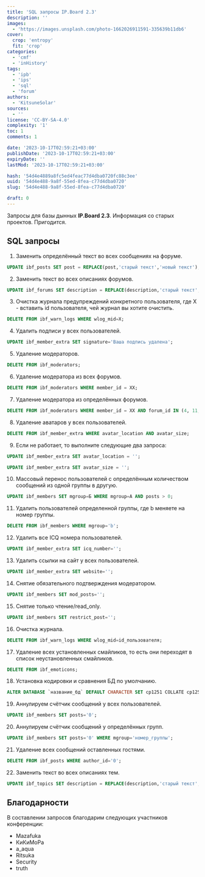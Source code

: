 ```yaml
---
title: 'SQL запросы IP.Board 2.3'
description: ''
images:
  - 'https://images.unsplash.com/photo-1662026911591-335639b11db6'
cover:
  crop: 'entropy'
  fit: 'crop'
categories:
  - 'cmf'
  - 'inHistory'
tags:
  - 'ipb'
  - 'ips'
  - 'sql'
  - 'forum'
authors:
  - 'KitsuneSolar'
sources:
  - ''
license: 'CC-BY-SA-4.0'
complexity: '1'
toc: 1
comments: 1

date: '2023-10-17T02:59:21+03:00'
publishDate: '2023-10-17T02:59:21+03:00'
expiryDate: ''
lastMod: '2023-10-17T02:59:21+03:00'

hash: '54d4e4889a8fc5ed4feac77d4dba0720fc88c3ee'
uuid: '54d4e488-9a8f-55ed-8fea-c77d4dba0720'
slug: '54d4e488-9a8f-55ed-8fea-c77d4dba0720'

draft: 0
---
```


Запросы для базы дынных **IP.Board 2.3**. Информация со старых проектов. Пригодится.

<!--more-->

## SQL запросы

1. Заменить определённый текст во всех сообщениях на форуме.

```sql
UPDATE ibf_posts SET post = REPLACE(post,'старый текст','новый текст');
```

2. Заменить текст во всех описаниях форумов.

```sql
UPDATE ibf_forums SET description = REPLACE(description,'старый текст','новый текст');
```

3. Очистка журнала предупреждений конкретного пользователя, где X - вставить id пользователя, чей журнал вы хотите очистить.

```sql
DELETE FROM ibf_warn_logs WHERE wlog_mid=X;
```

4. Удалить подписи у всех пользователей.

```sql
UPDATE ibf_member_extra SET signature='Ваша подпись удалена';
```

5. Удаление модераторов.

```sql
DELETE FROM ibf_moderators;
```

6. Удаление модератора из всех форумов.

```sql
DELETE FROM ibf_moderators WHERE member_id = XX;
```

7. Удаление модератора из определённых форумов.

```sql
DELETE FROM ibf_moderators WHERE member_id = XX AND forum_id IN (4, 11, 22, 25);
```

8. Удаление аватаров у всех пользователей.

```sql
DELETE FROM ibf_member_extra WHERE avatar_location AND avatar_size;
```

9. Если не работает, то выполните следующие два запроса:

```sql
UPDATE ibf_member_extra SET avatar_location = '';
```

```sql
UPDATE ibf_member_extra SET avatar_size = '';
```

10. Массовый перенос пользователей c определённым количеством сообщений из одной группы в другую.

```sql
UPDATE ibf_members SET mgroup=Б WHERE mgroup=А AND posts > 0;
```

11. Удалить пользователей определенной группы, где b меняете на номер группы.

```sql
DELETE FROM ibf_members WHERE mgroup='b';
```

12. Удалить все ICQ номера пользователей.

```sql
UPDATE ibf_member_extra SET icq_number='';
```

13. Удалить ссылки на сайт у всех пользователей.

```sql
UPDATE ibf_member_extra SET website='';
```

14. Снятие обязательного подтверждения модератором.

```sql
UPDATE ibf_members SET mod_posts='';
```

15. Снятие только чтение/read_only.

```sql
UPDATE ibf_members SET restrict_post='';
```

16. Очистка журнала.

```sql
DELETE FROM ibf_warn_logs WHERE wlog_mid=id_пользователя;
```

17. Удаление всех установленных смайликов, то есть они переходят в список неустановленных смайликов.

```sql
DELETE FROM ibf_emoticons;
```

18. Установка кодировки и сравнения БД по умолчанию.

```sql
ALTER DATABASE `название_бд` DEFAULT CHARACTER SET cp1251 COLLATE cp1251_general_ci;
```

19. Аннулируем счётчик сообщений у всех пользователей.

```sql
UPDATE ibf_members SET posts='0';
```

20. Аннулируем счётчик сообщений у определённых групп.

```sql
UPDATE ibf_members SET posts='0' WHERE mgroup='номер_группы';
```

21. Удаление всех сообщений оставленных гостями.

```sql
DELETE FROM ibf_posts WHERE author_id='0';
```

22. Заменить текст во всех описаниях тем.

```sql
UPDATE ibf_topics SET description = REPLACE(description,'старый текст','новый текст');
```

## Благодарности

В составлении запросов благодарим следующих участников конференции:

- Mazafuka
- КиКиМоРа
- a_aqua
- Ritsuka
- Security
- truth
